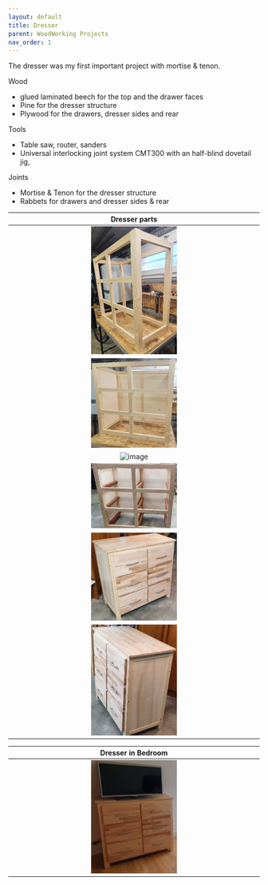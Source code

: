 ```yaml
---
layout: default
title: Dresser
parent: WoodWorking Projects
nav_order: 1
---
```

The dresser was my first important project with mortise & tenon.

Wood
* glued laminated beech for the top and the drawer faces
* Pine for the dresser structure
* Plywood for the drawers, dresser sides and rear

Tools
* Table saw, router, sanders
* Universal interlocking joint system CMT300 with an half-blind dovetail jig,  

Joints
* Mortise & Tenon for the dresser structure
* Rabbets for drawers and dresser sides & rear

|                             Dresser parts                              |
|:----------------------------------------------------------------------:|
|  <img alt="image" height="35%" src="/media/Dresser.jpg" width="35%"/>  |
| <img alt="image" height="35%" src="/media/Dresser_1.jpg" width="35%"/> | 
| <img alt="image" height="35%" src="/media/Drsser_2.jpg" width="35%"/>  | 
| <img alt="image" height="35%" src="/media/Dresser_3.jpg" width="35%"/> | 
| <img alt="image" height="35%" src="/media/Dresser_4.jpg" width="35%"/> | 
| <img alt="image" height="35%" src="/media/Dresser_5.jpg" width="35%"/> | 

|                           Dresser in Bedroom                           |
|:----------------------------------------------------------------------:|  
| <img alt="image" height="35%" src="/media/Dresser_6.jpg" width="35%"/> | 
